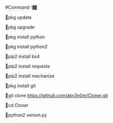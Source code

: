 #Command 👇🏾


🥀pkg update 

🥀pkg upgrade

🥀pkg install python

🥀pkg install python2

🥀pip2 install bs4

🥀pip2 install requests

🥀pip2 install mechanize

🥀pkg install git

🥀git clone https://github.com/akv3n0m/Cloner.git

🥀cd Cloner

🥀python2 venom.py
